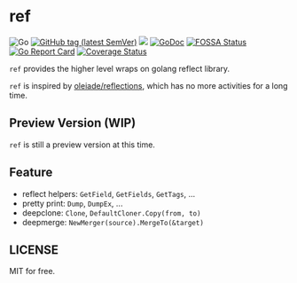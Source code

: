 # ref

![Go](https://github.com/hedzr/ref/workflows/Go/badge.svg)
[![GitHub tag (latest SemVer)](https://img.shields.io/github/tag/hedzr/ref.svg?label=release)](https://github.com/hedzr/ref/releases)
[![](https://img.shields.io/badge/go-dev-green)](https://pkg.go.dev/github.com/hedzr/ref)
[![GoDoc](https://img.shields.io/badge/godoc-reference-blue.svg?style=flat)](https://godoc.org/github.com/hedzr/ref)
[![FOSSA Status](https://app.fossa.com/api/projects/git%2Bgithub.com%2Fhedzr%2Fgo-ringbuf.svg?type=shield)](https://app.fossa.com/projects/git%2Bgithub.com%2Fhedzr%2Fref?ref=badge_shield)
[![Go Report Card](https://goreportcard.com/badge/github.com/hedzr/ref)](https://goreportcard.com/report/github.com/hedzr/ref)
[![Coverage Status](https://coveralls.io/repos/github/hedzr/ref/badge.svg?branch=master&.9)](https://coveralls.io/github/hedzr/ref?branch=master)
<!--
[![Build Status](https://travis-ci.org/hedzr/ref.svg?branch=master)](https://travis-ci.org/hedzr/ref)
[![codecov](https://codecov.io/gh/hedzr/ref/branch/master/graph/badge.svg)](https://codecov.io/gh/hedzr/ref) 
-->


`ref` provides the higher level wraps on golang reflect library.

`ref` is inspired by [oleiade/reflections](https://github.com/oleiade/reflections), which has no more activities for a long time.

## Preview Version (WIP)

`ref` is still a preview version at this time.

## Feature

- reflect helpers: `GetField`, `GetFields`, `GetTags`, ...
- pretty print: `Dump`, `DumpEx`, ...
- deepclone: `Clone`, `DefaultCloner.Copy(from, to)`
- deepmerge: `NewMerger(source).MergeTo(&target)`

## LICENSE

MIT for free.
